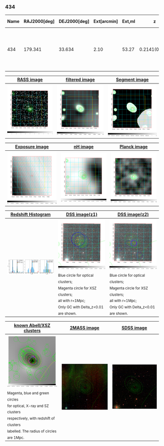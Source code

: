 <div STYLE="page-break-after: always;"></div>

### 434

|Name|RAJ2000[deg]|DEJ2000[deg] |Ext[arcmin]| Ext,ml | z | z_src| C|GC(XSZ,Delta_z<0.01)| GC(OPT,Delta_z<0.01)|GC| R_sig[arcmin] | R500[arcmin] | R500[Mpc]| CRsig[c/s] | CR500[c/s] |L500[1E44 erg/s]|F500[1E-12 erg/s/cm^2]| M500[1E14 Msun]|Tx[keV]|Cnt_sig|Beta|Rc[arcmin]|Comment|Alias|
|---|---|---|---|---|---|------|---|--------|---------|----------|---|---|---|---|---|---|---|---|---|---|---|---|---|---|
|434| 179.341| 33.634| 2.10| 53.27| 0.2141(0.005)| z2, z_xsz| B| F20, MCXC, PSZ2, SPI, Tar, XB| N, RM, W| A, C, F20, MCXC, N, PSZ2, SPI, Tar, W, XB| 7.338| 5.576| 1.164| 0.190(0.034)| 0.183(0.033)| 5.013(0.432)| 3.744(0.322)| 5.55(0.23)| 6.61(0.17)| 91.4| 0.940(-0.078+0.044)| 4.488(-0.476+0.386)| -| k234|

|[RASS image](../image/434/434_img.pdf)|[filtered image](../image/434/434_fil.pdf)|[Segment image](../image/434/434_seg.pdf)|
|-------------------|--------------------|-------------------|
| <img src="../image/434/434_img.png" width="300">  | <img src="../image/434/434_fil.png" width="300">   | <img src="../image/434/434_seg.png" width="300">  |

|[Exposure image](../image/434/434_mex.pdf)| [nH image](../image/434/434_nh.pdf)| [Planck image](../image/434/434_p.pdf)|
|-------------------|--------------------|-------------------|
|<img src="../image/434/434_mex.png" width="300">   | <img src="../image/434/434_nh.png" width="300">    | <img src="../image/434/434_p.png" width="300"> |

|[Redshift Histogram](../image/434/434_zg.pdf) | [DSS image(z1)](../image/434/434_dss_z1.pdf)      |  [DSS image(z2)](../image/434/434_dss_z2.pdf)    |
|-------------------|--------------------|-------------------|
|<img src="../image/434/434_zg.png" width="300"> |<img src="../image/434/434_dss_z1.png" width="300"> <sub><br>Blue circle for optical clusters; <br>Magenta circle for XSZ clusters; <br>all with r=1Mpc; <br>Only GC with Delta_z<0.01 are shown. </sub>| <img src="../image/434/434_dss_z2.png" width="300"><sub><br>Blue circle for optical clusters; <br>Magenta circle for XSZ clusters; <br>all with r=1Mpc; <br>Only GC with Delta_z<0.01 are shown. </sub> |

|[known Abell/XSZ clusters](../image/434/434_gc.pdf) | [2MASS image](../image/434/434_2mass.pdf)      |[SDSS image](../image/434/434_sdss.pdf)   |
|-------------------|-------------------|-------------------|
|<img src=../image/434/434_gc.png width="300"> <br><sub>Magenta, blue and green circles <br>for optical, X-ray and SZ clusters <br>respectively, with redshift of clusters <br>labelled. The radius of circles <br>are 1Mpc.</sub>|<img src="../image/434/434_2mass.png" width="300">  | <img src="../image/434/434_sdss.png" width="300">  |




